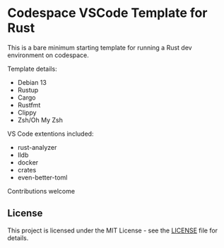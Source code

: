 # Codespace VSCode Template for Rust
This is a bare minimum starting template for running a Rust dev environment on codespace.

Template details:
- Debian 13
- Rustup
- Cargo
- Rustfmt
- Clippy
- Zsh/Oh My Zsh

VS Code extentions included:
- rust-analyzer
- lldb
- docker
- crates
- even-better-toml

Contributions welcome

## License

This project is licensed under the MIT License - see the [LICENSE](LICENSE) file for details.
